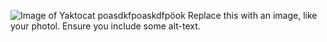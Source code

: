 ![Image of Yaktocat](https://octodex.github.com/images/yaktocat.png)
poasdkfpoaskdfpöok
Replace this with an image, like your photol. Ensure you include some alt-text.
